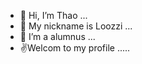 - 👋 Hi, I’m Thao ...
- 🤫 My nickname is Loozzi ...
- 🌱 I’m a alumnus ...
- ✌️Welcom to my profile .....
